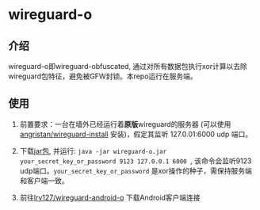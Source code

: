 # wireguard-o

## 介绍

wireguard-o即wireguard-obfuscated, 通过对所有数据包执行xor计算以去除wireguard包特征，避免被GFW封锁。本repo运行在服务端。

## 使用

1. 前置要求：一台在墙外已经运行着**原版**wireguard的服务器 (可以使用[angristan/wireguard-install](https://github.com/angristan/wireguard-install) 安装)，假定其监听 127.0.01:6000 udp 端口。

2. 下载[jar包](https://github.com/lry127/wireguard-o/releases/download/v1.0/wireguard-o-1.0.jar), 并运行: `java -jar wireguard-o.jar your_secret_key_or_password 9123 127.0.0.1 6000 `, 该命令会监听9123 udp端口。`your_secret_key_or_password` 是xor操作的种子，需保持服务端和客户端一致。

3. 前往[lry127/wireguard-android-o](https://github.com/lry127/wireguard-android-o) 下载Android客户端连接




